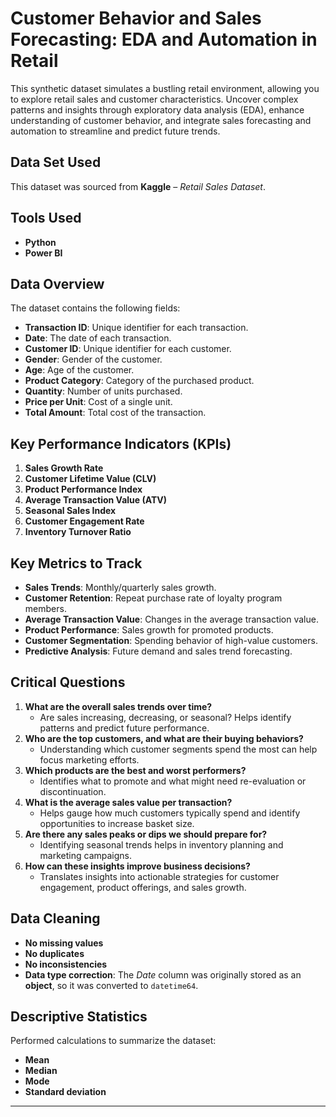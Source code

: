 # Customer Behavior and Sales Forecasting: EDA and Automation in Retail
This synthetic dataset simulates a bustling retail environment, allowing you to explore retail sales and customer characteristics. Uncover complex patterns and insights through exploratory data analysis (EDA), enhance understanding of customer behavior, and integrate sales forecasting and automation to streamline and predict future trends. 

## Data Set Used  
This dataset was sourced from **Kaggle** – *Retail Sales Dataset*.  

## Tools Used  
- **Python**  
- **Power BI**  

## Data Overview  
The dataset contains the following fields:  

- **Transaction ID**: Unique identifier for each transaction.  
- **Date**: The date of each transaction.  
- **Customer ID**: Unique identifier for each customer.  
- **Gender**: Gender of the customer.  
- **Age**: Age of the customer.  
- **Product Category**: Category of the purchased product.  
- **Quantity**: Number of units purchased.  
- **Price per Unit**: Cost of a single unit.  
- **Total Amount**: Total cost of the transaction.  

## Key Performance Indicators (KPIs)  
1. **Sales Growth Rate**  
2. **Customer Lifetime Value (CLV)**  
3. **Product Performance Index**  
4. **Average Transaction Value (ATV)**  
5. **Seasonal Sales Index**  
6. **Customer Engagement Rate**  
7. **Inventory Turnover Ratio**  

## Key Metrics to Track  
- **Sales Trends**: Monthly/quarterly sales growth.  
- **Customer Retention**: Repeat purchase rate of loyalty program members.  
- **Average Transaction Value**: Changes in the average transaction value.  
- **Product Performance**: Sales growth for promoted products.  
- **Customer Segmentation**: Spending behavior of high-value customers.  
- **Predictive Analysis**: Future demand and sales trend forecasting.  

## Critical Questions  
1. **What are the overall sales trends over time?**  
   - Are sales increasing, decreasing, or seasonal? Helps identify patterns and predict future performance.  
2. **Who are the top customers, and what are their buying behaviors?**  
   - Understanding which customer segments spend the most can help focus marketing efforts.  
3. **Which products are the best and worst performers?**  
   - Identifies what to promote and what might need re-evaluation or discontinuation.  
4. **What is the average sales value per transaction?**  
   - Helps gauge how much customers typically spend and identify opportunities to increase basket size.  
5. **Are there any sales peaks or dips we should prepare for?**  
   - Identifying seasonal trends helps in inventory planning and marketing campaigns.  
6. **How can these insights improve business decisions?**  
   - Translates insights into actionable strategies for customer engagement, product offerings, and sales growth.  

## Data Cleaning  
- **No missing values**  
- **No duplicates**  
- **No inconsistencies**  
- **Data type correction**: The *Date* column was originally stored as an **object**, so it was converted to `datetime64`.  

## Descriptive Statistics  
Performed calculations to summarize the dataset:  
- **Mean**  
- **Median**  
- **Mode**  
- **Standard deviation**  

---

